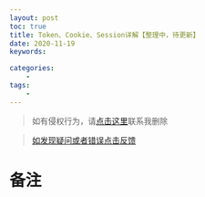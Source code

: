```yaml
---
layout: post
toc: true
title: Token、Cookie、Session详解【整理中，待更新】
date: 2020-11-19
keywords:

categories:
    -
tags:
    -
---
```


>如有侵权行为，请[点击这里](https://github.com/WangShayne)联系我删除

>[如发现疑问或者错误点击反馈](https://github.com/WangShayne)

# 备注

